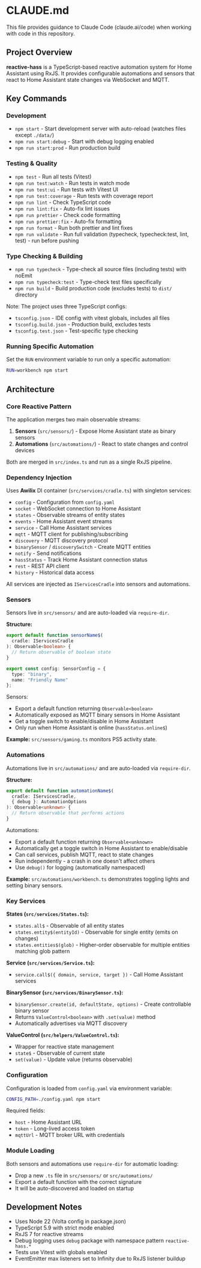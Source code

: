 # CLAUDE.md

This file provides guidance to Claude Code (claude.ai/code) when working with code in this repository.

## Project Overview

**reactive-hass** is a TypeScript-based reactive automation system for Home Assistant using RxJS. It provides configurable automations and sensors that react to Home Assistant state changes via WebSocket and MQTT.

## Key Commands

### Development
- `npm start` - Start development server with auto-reload (watches files except `./data/`)
- `npm run start:debug` - Start with debug logging enabled
- `npm run start:prod` - Run production build

### Testing & Quality
- `npm test` - Run all tests (Vitest)
- `npm run test:watch` - Run tests in watch mode
- `npm run test:ui` - Run tests with Vitest UI
- `npm run test:coverage` - Run tests with coverage report
- `npm run lint` - Check TypeScript code
- `npm run lint:fix` - Auto-fix lint issues
- `npm run prettier` - Check code formatting
- `npm run prettier:fix` - Auto-fix formatting
- `npm run format` - Run both prettier and lint fixes
- `npm run validate` - Run full validation (typecheck, typecheck:test, lint, test) - run before pushing

### Type Checking & Building
- `npm run typecheck` - Type-check all source files (including tests) with noEmit
- `npm run typecheck:test` - Type-check test files specifically
- `npm run build` - Build production code (excludes tests) to `dist/` directory

Note: The project uses three TypeScript configs:
- `tsconfig.json` - IDE config with vitest globals, includes all files
- `tsconfig.build.json` - Production build, excludes tests
- `tsconfig.test.json` - Test-specific type checking

### Running Specific Automation
Set the `RUN` environment variable to run only a specific automation:
```bash
RUN=workbench npm start
```

## Architecture

### Core Reactive Pattern

The application merges two main observable streams:
1. **Sensors** (`src/sensors/`) - Expose Home Assistant state as binary sensors
2. **Automations** (`src/automations/`) - React to state changes and control devices

Both are merged in `src/index.ts` and run as a single RxJS pipeline.

### Dependency Injection

Uses **Awilix** DI container (`src/services/cradle.ts`) with singleton services:
- `config` - Configuration from `config.yaml`
- `socket` - WebSocket connection to Home Assistant
- `states` - Observable streams of entity states
- `events` - Home Assistant event streams
- `service` - Call Home Assistant services
- `mqtt` - MQTT client for publishing/subscribing
- `discovery` - MQTT discovery protocol
- `binarySensor` / `discoverySwitch` - Create MQTT entities
- `notify` - Send notifications
- `hassStatus` - Track Home Assistant connection status
- `rest` - REST API client
- `history` - Historical data access

All services are injected as `IServicesCradle` into sensors and automations.

### Sensors

Sensors live in `src/sensors/` and are auto-loaded via `require-dir`.

**Structure:**
```typescript
export default function sensorName$(
  cradle: IServicesCradle
): Observable<boolean> {
  // Return observable of boolean state
}

export const config: SensorConfig = {
  type: "binary",
  name: "Friendly Name"
};
```

Sensors:
- Export a default function returning `Observable<boolean>`
- Automatically exposed as MQTT binary sensors in Home Assistant
- Get a toggle switch to enable/disable in Home Assistant
- Only run when Home Assistant is online (`hassStatus.online$`)

**Example:** `src/sensors/gaming.ts` monitors PS5 activity state.

### Automations

Automations live in `src/automations/` and are auto-loaded via `require-dir`.

**Structure:**
```typescript
export default function automationName$(
  cradle: IServicesCradle,
  { debug }: AutomationOptions
): Observable<unknown> {
  // Return observable that performs actions
}
```

Automations:
- Export a default function returning `Observable<unknown>`
- Automatically get a toggle switch in Home Assistant to enable/disable
- Can call services, publish MQTT, react to state changes
- Run independently - a crash in one doesn't affect others
- Use `debug()` for logging (automatically namespaced)

**Example:** `src/automations/workbench.ts` demonstrates toggling lights and setting binary sensors.

### Key Services

**States (`src/services/States.ts`):**
- `states.all$` - Observable of all entity states
- `states.entity$(entityId)` - Observable for single entity (emits on changes)
- `states.entities$(glob)` - Higher-order observable for multiple entities matching glob pattern

**Service (`src/services/Service.ts`):**
- `service.call$({ domain, service, target })` - Call Home Assistant services

**BinarySensor (`src/services/BinarySensor.ts`):**
- `binarySensor.create(id, defaultState, options)` - Create controllable binary sensor
- Returns `ValueControl<boolean>` with `.set(value)` method
- Automatically advertises via MQTT discovery

**ValueControl (`src/helpers/ValueControl.ts`):**
- Wrapper for reactive state management
- `state$` - Observable of current state
- `set(value)` - Update value (returns observable)

### Configuration

Configuration is loaded from `config.yaml` via environment variable:
```bash
CONFIG_PATH=./config.yaml npm start
```

Required fields:
- `host` - Home Assistant URL
- `token` - Long-lived access token
- `mqttUrl` - MQTT broker URL with credentials

### Module Loading

Both sensors and automations use `require-dir` for automatic loading:
- Drop a new `.ts` file in `src/sensors/` or `src/automations/`
- Export a default function with the correct signature
- It will be auto-discovered and loaded on startup

## Development Notes

- Uses Node 22 (Volta config in package.json)
- TypeScript 5.9 with strict mode enabled
- RxJS 7 for reactive streams
- Debug logging uses `debug` package with namespace pattern `reactive-hass.*`
- Tests use Vitest with globals enabled
- EventEmitter max listeners set to Infinity due to RxJS listener buildup